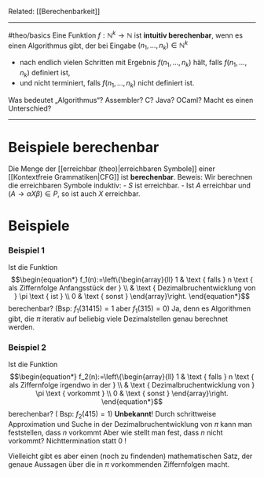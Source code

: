 Related: [[Berechenbarkeit]]
_____
#theo/basics 
Eine Funktion $f: \mathbb{N}^k \rightarrow \mathbb{N}$ ist **intuitiv berechenbar**, wenn es einen Algorithmus gibt, der bei Eingabe $\left(n_1, \ldots, n_k\right) \in \mathbb{N}^k$
- nach endlich vielen Schritten mit Ergebnis $f\left(n_1, \ldots, n_k\right)$ hält, falls $f\left(n_1, \ldots, n_k\right)$ definiert ist,
- und nicht terminiert, falls $f\left(n_1, \ldots, n_k\right)$ nicht definiert ist.

Was bedeutet „Algorithmus“? Assembler? C? Java? OCaml? Macht es einen Unterschied?

______

# Beispiele berechenbar
Die Menge der [[erreichbar (theo)|erreichbaren Symbole]] einer [[Kontextfreie Grammatiken|CFG]] ist **berechenbar**.
	Beweis:
	Wir berechnen die erreichbaren Symbole induktiv:
	- $S$ ist erreichbar.
	- Ist $A$ erreichbar und $(A \rightarrow \alpha X \beta) \in P$, so ist auch $X$ erreichbar.




# Beispiele

### Beispiel 1
Ist die Funktion
$$\begin{equation*}
f_1(n):=\left\{\begin{array}{ll}
1 & \text { falls } n \text { als Ziffernfolge Anfangsstück der } \\
& \text { Dezimalbruchentwicklung von } \pi \text { ist } \\
0 & \text { sonst }
\end{array}\right.
\end{equation*}$$
berechenbar? (Bsp: $f_1(31415)=1$ aber $\left.f_1(315)=0\right)$
Ja, denn es Algorithmen gibt, die $\pi$ iterativ auf beliebig viele Dezimalstellen genau berechnet werden.

### Beispiel 2
Ist die Funktion
$$\begin{equation*}
f_2(n):=\left\{\begin{array}{ll}
1 & \text { falls } n \text { als Ziffernfolge irgendwo in der } \\
& \text { Dezimalbruchentwicklung von } \pi \text { vorkommt } \\
0 & \text { sonst }
\end{array}\right.
\end{equation*}$$
berechenbar? $\left(\right.$ Bsp: $\left.f_2(415)=1\right)$
**Unbekannt**!
Durch schrittweise Approximation und Suche in der Dezimalbruchentwicklung von $\pi$ kann man feststellen, dass $n$ vorkommt
Aber wie stellt man fest, dass $n$ nicht vorkommt? Nichttermination statt 0 !

Vielleicht gibt es aber einen (noch zu findenden) mathematischen Satz, der genaue Aussagen über die in $\pi$ vorkommenden Ziffernfolgen macht.

